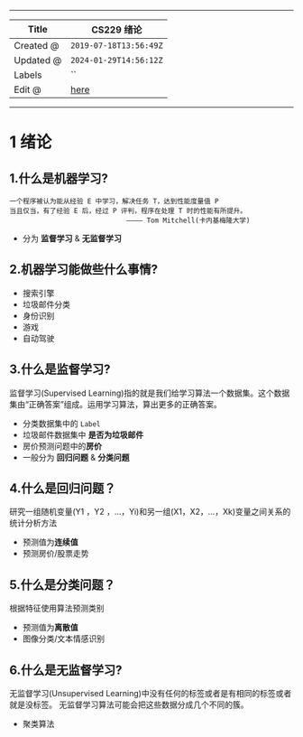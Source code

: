 -----

| Title     | CS229 绪论                                          |
| --------- | ------------------------------------------------- |
| Created @ | `2019-07-18T13:56:49Z`                            |
| Updated @ | `2024-01-29T14:56:12Z`                            |
| Labels    | \`\`                                              |
| Edit @    | [here](https://github.com/junxnone/csc/issues/12) |

-----

# 1 绪论

## 1.什么是机器学习?

``` 
一个程序被认为能从经验 E 中学习，解决任务 T，达到性能度量值 P
当且仅当，有了经验 E 后，经过 P 评判，程序在处理 T 时的性能有所提升。   
                             ———— Tom Mitchell(卡内基梅隆大学) 
```

  - 分为 **监督学习** & **无监督学习**

## 2.机器学习能做些什么事情?

  - 搜索引擎
  - 垃圾邮件分类
  - 身份识别
  - 游戏
  - 自动驾驶

## 3.什么是监督学习?

监督学习(Supervised
Learning)指的就是我们给学习算法一个数据集。这个数据集由“正确答案”组成。运用学习算法，算出更多的正确答案。

  - 分类数据集中的 `Label`
  - 垃圾邮件数据集中 **是否为垃圾邮件**
  - 房价预测问题中的**房价**
  - 一般分为 **回归问题** & **分类问题**

## 4.什么是回归问题？

研究一组随机变量(Y1 ，Y2 ，…，Yi)和另一组(X1，X2，…，Xk)变量之间关系的统计分析方法

  - 预测值为**连续值**
  - 预测房价/股票走势

## 5.什么是分类问题？

根据特征使用算法预测类别

  - 预测值为**离散值**
  - 图像分类/文本情感识别

## 6.什么是无监督学习?

无监督学习(Unsupervised Learning)中没有任何的标签或者是有相同的标签或者就是没标签。
无监督学习算法可能会把这些数据分成几个不同的簇。

  - 聚类算法
